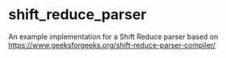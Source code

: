 # shift_reduce_parser
An example implementation for a Shift Reduce parser based on https://www.geeksforgeeks.org/shift-reduce-parser-compiler/
